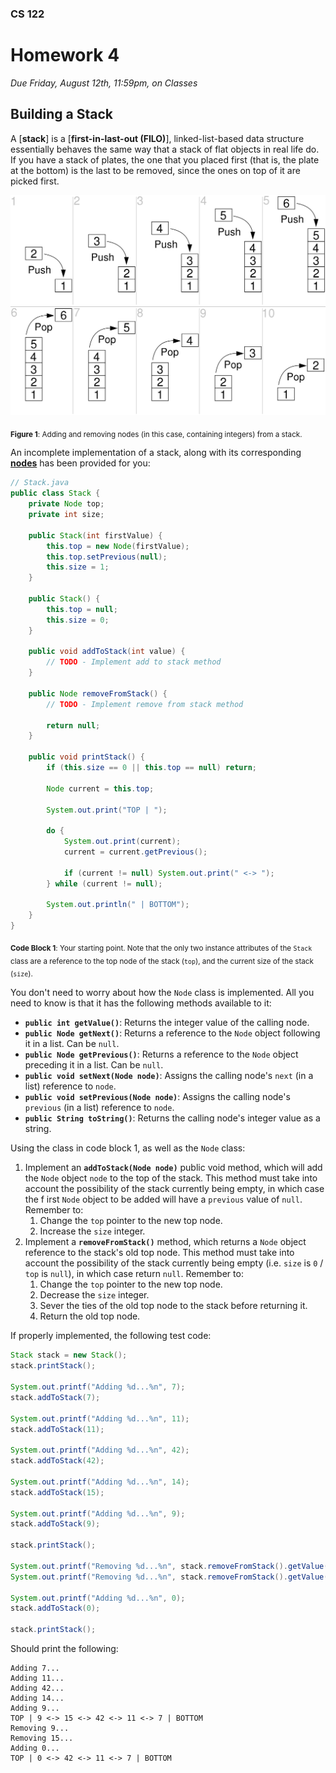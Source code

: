 ### CS 122

# Homework 4

_Due Friday, August 12th, 11:59pm, on Classes_

## Building a Stack

A [**stack**] is a [**first-in-last-out (FILO)**], linked-list-based data structure essentially behaves the same way 
that a stack of flat objects in real life do. If you have a stack of plates, the one that you placed first (that is, 
the plate at the bottom) is the last to be removed, since the ones on top of it are picked first.

![](assets/Lifo_stack.svg.png)

<sub>**Figure 1**: Adding and removing nodes (in this case, containing integers) from a stack.</sub>

An incomplete implementation of a stack, along with its corresponding [**nodes**](Node.java) has been provided for you:

```java
// Stack.java
public class Stack {
    private Node top;
    private int size;

    public Stack(int firstValue) {
        this.top = new Node(firstValue);
        this.top.setPrevious(null);
        this.size = 1;
    }

    public Stack() {
        this.top = null;
        this.size = 0;
    }
    
    public void addToStack(int value) {
        // TODO - Implement add to stack method
    }
    
    public Node removeFromStack() {
        // TODO - Implement remove from stack method

        return null;
    }

    public void printStack() {
        if (this.size == 0 || this.top == null) return;

        Node current = this.top;

        System.out.print("TOP | ");

        do {
            System.out.print(current);
            current = current.getPrevious();

            if (current != null) System.out.print(" <-> ");
        } while (current != null);

        System.out.println(" | BOTTOM");
    }
}
```

<sub>**Code Block 1**: Your starting point. Note that the only two instance attributes of the `Stack` class are a 
reference to the top node of the stack (`top`), and the current size of the stack (`size`).</sub>

You don't need to worry about how the `Node` class is implemented. All you need to know is that it has the following
methods available to it:

- **`public int getValue()`**: Returns the integer value of the calling node.
- **`public Node getNext()`**: Returns a reference to the `Node` object following it in a list. Can be `null`.
- **`public Node getPrevious()`**: Returns a reference to the `Node` object preceding it in a list. Can be `null`.
- **`public void setNext(Node node)`**: Assigns the calling node's `next` (in a list) reference to `node`.
- **`public void setPrevious(Node node)`**: Assigns the calling node's `previous` (in a list) reference to `node`.
- **`public String toString()`**: Returns the calling node's integer value as a string.

Using the class in code block 1, as well as the `Node` class:

1. Implement an **`addToStack(Node node)`** public void method, which will add the `Node` object `node` to the top of 
the stack. This method must take into account the possibility of the stack currently being empty, in which case the f
irst `Node` object to be added will have a `previous` value of `null`. Remember to:
   1. Change the `top` pointer to the new top node.
   2. Increase the `size` integer.
2. Implement a **`removeFromStack()`** method, which returns a `Node` object reference to the stack's old top node. This 
method must take into account the possibility of the stack currently being empty (i.e. `size` is `0` / `top` is `null`),
in which case return `null`. Remember to:
   1. Change the `top` pointer to the new top node.
   2. Decrease the `size` integer.
   3. Sever the ties of the old top node to the stack before returning it.
   4. Return the old top node.

If properly implemented, the following test code:

```java
Stack stack = new Stack();
stack.printStack();

System.out.printf("Adding %d...%n", 7);
stack.addToStack(7);

System.out.printf("Adding %d...%n", 11);
stack.addToStack(11);

System.out.printf("Adding %d...%n", 42);
stack.addToStack(42);

System.out.printf("Adding %d...%n", 14);
stack.addToStack(15);

System.out.printf("Adding %d...%n", 9);
stack.addToStack(9);

stack.printStack();

System.out.printf("Removing %d...%n", stack.removeFromStack().getValue());
System.out.printf("Removing %d...%n", stack.removeFromStack().getValue());

System.out.printf("Adding %d...%n", 0);
stack.addToStack(0);

stack.printStack();
```

Should print the following:

```text
Adding 7...
Adding 11...
Adding 42...
Adding 14...
Adding 9...
TOP | 9 <-> 15 <-> 42 <-> 11 <-> 7 | BOTTOM
Removing 9...
Removing 15...
Adding 0...
TOP | 0 <-> 42 <-> 11 <-> 7 | BOTTOM
```